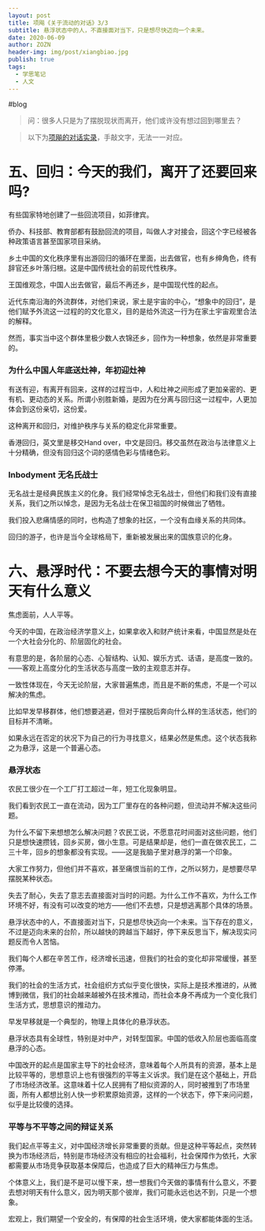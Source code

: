 ```yaml
---
layout: post
title: 项飚《关于流动的对话》3/3
subtitle: 悬浮状态中的人，不直接面对当下，只是想尽快迈向一个未来。
date: 2020-06-09
author: ZOZN
header-img: img/post/xiangbiao.jpg
publish: true
tags:
  - 学思笔记
  - 人文
---
```

#blog

> 问：很多人只是为了摆脱现状而离开，他们或许没有想过回到哪里去？

> 以下为[项飚的对话实录](https://www.youtube.com/playlist?list=PLT2AghsMJoNpiMw3rvWoCY2Seonn2k9jA)，手敲文字，无法一一对应。

# 五、回归：今天的我们，离开了还要回来吗?

有些国家特地创建了一些回流项目，如菲律宾。

侨办、科技部、教育部都有鼓励回流的项目，叫做人才对接会，回这个字已经被各种政策语言甚至国家项目采纳。

乡土中国的文化秩序里有出游回归的循环在里面，出去做官，也有乡绅角色，终有辞官还乡叶落归根。这是中国传统社会的前现代性秩序。

王国维观念，中国人出去做官，最后不再还乡，是中国现代性的起点。

近代东南沿海的外流群体，对他们来说，家土是宇宙的中心，“想象中的回归”，是他们赋予外流这一过程的的文化意义，目的是给外流这一行为在家土宇宙观里合法的解释。

然而，事实当中这个群体里极少数人衣锦还乡，回作为一种想象，依然是非常重要的。

### 为什么中国人年底送灶神，年初迎灶神

有送有迎，有离开有回来，这样的过程当中，人和灶神之间形成了更加亲密的、更有机、更动态的关系。所谓小别胜新婚，是因为在分离与回归这一过程中，人更加体会到这份亲切，这份爱。

这种离开和回归，对维护秩序与关系的稳定化非常重要。

香港回归，英文里是移交Hand over，中文是回归。移交虽然在政治与法律意义上十分精确，但没有回归这个词的感情色彩与情绪色彩。

### Inbodyment 无名氏战士

无名战士是经典民族主义的化身。我们经常悼念无名战士，但他们和我们没有直接关系，我们之所以悼念，是因为无名战士在保卫祖国的时候做出了牺牲。

我们投入悲痛情感的同时，也构造了想象的社区，一个没有血缘关系的共同体。

回归的游子，也许是当今全球格局下，重新被发展出来的国族意识的化身。

# 六、悬浮时代：不要去想今天的事情对明天有什么意义

焦虑面前，人人平等。

今天的中国，在政治经济学意义上，如果拿收入和财产统计来看，中国显然是处在一个大社会分化的、阶层固化的社会。

有意思的是，各阶层的心态、心智结构、认知、娱乐方式、话语，是高度一致的。——客观上高度分化的生活状态与高度一致的主观意志并存。

一致性体现在，今天无论阶层，大家普遍焦虑，而且是不断的焦虑，不是一个可以解决的焦虑。

比如早发早移群体，他们想要逃避，但对于摆脱后奔向什么样的生活状态，他们的目标并不清晰。

如果永远在否定的状况下为自己的行为寻找意义，结果必然是焦虑。这个状态我称之为悬浮，这是一个普遍心态。

### 悬浮状态

农民工很少在一个工厂打工超过一年，短工化现象明显。

我们看到农民工一直在流动，因为工厂里存在的各种问题，但流动并不解决这些问题。

为什么不留下来想想怎么解决问题？农民工说，不愿意花时间面对这些问题，他们只是想快速攒钱，回乡买房，做小生意。可是结果却是，他们一直在做农民工，二三十年，回乡的想象都没有实现。——这是我脑子里对悬浮的第一个印象。

大家工作努力，但他们并不喜欢，甚至痛恨当前的工作，之所以努力，是想要尽早摆脱某种状态。

失去了耐心，失去了意志去直接面对当时的问题。为什么工作不喜欢，为什么工作环境不好，有没有可以改变的地方——他们不去想，只是想逃离那个具体的场景。

悬浮状态中的人，不直接面对当下，只是想尽快迈向一个未来。当下存在的意义，不过是迈向未来的台阶，所以越快的跨越当下越好，停下来反思当下，解决现实问题反而令人苦恼。

我们每个人都在辛苦工作，经济增长迅速，但我们的社会的变化却非常缓慢，甚至停滞。

我们的社会的生活方式，社会组织方式似乎变化很快，实际上是技术推进的，从微博到微信，我们的社会越来越被外在技术推动，而社会本身不再成为一个变化我们生活方式，思想意识的推动力。

早发早移就是一个典型的，物理上具体化的悬浮状态。

悬浮状态具有全球性，特别是对中产，对转型国家。中国的低收入阶层也面临高度悬浮的心态。

中国改开的起点是国家主导下的社会经济，意味着每个人所具有的资源，基本上是比较平等的，思想意识上也有很强烈的平等主义诉求。我们是在这个基础上，开启了市场经济改革。这意味着十亿人民拥有了相似资源的人，同时被推到了市场里面，所有人都想比别人快一步积累原始资源，这样的一个状态下，停下来问问题，似乎是比较傻的选择。

### 平等与不平等之间的辩证关系

我们起点平等主义，对中国经济增长非常重要的贡献。但是这种平等起点，突然转换为市场经济后，特别是市场经济没有相应的社会福利，社会保障作为依托，大家都需要从市场竞争获取基本保障后，也造成了巨大的精神压力与焦虑。

个体意义上，我们是不是可以慢下来，想一想我们今天做的事情有什么意义，不要去想对明天有什么意义，因为明天那个彼岸，我们可能永远也达不到，只是一个想象。

宏观上，我们期望一个安全的，有保障的社会生活环境，使大家都能体面的生活。